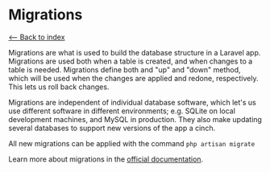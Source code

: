 # Migrations
[<-- Back to index](index.md)

Migrations are what is used to build the database structure in a Laravel app. Migrations are used both when a table is 
created, and when changes to a table is needed. Migrations define both and "up" and "down" method, which will be used 
when the changes are applied and redone, respectively. This lets us roll back changes.

Migrations are independent of individual database software, which let's us use different software in different 
environments; e.g. SQLite on local development machines, and MySQL in production. They also make updating several 
databases to support new versions of the app a cinch.

All new migrations can be applied with the command `php artisan migrate`

Learn more about migrations in the [official documentation](https://laravel.com/docs/5.3/migrations).